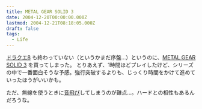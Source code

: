 ```yaml
---
title: METAL GEAR SOLID 3
date: 2004-12-20T00:00:00.000Z
lastmod: 2004-12-21T08:18:05.000Z
draft: false
tags:
  - Life
---
```


[ドラクエ8](/posts/20041128/p01) も終わっていない（というかまだ序盤…）というのに、[METAL GEAR SOLID 3](https://www.amazon.co.jp/dp/B0002XVD88) を買ってしまった。 とりあえず、1時間ほどプレイしたけど、シリーズの中で一番面白そうな予感。強行突破するよりも、じっくり時間をかけて進めていったほうがいいかも。

ただ、無線を使うときに[音飛び](http://www.konamijpn.com/mgs/japanese/support.html)してしまうのが難点…。ハードとの相性もあるんだろうな。
